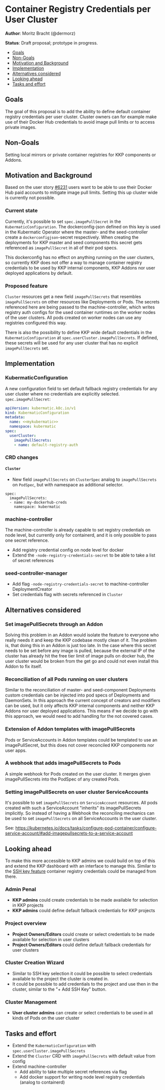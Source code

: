 # Container Registry Credentials per User Cluster

**Author**: Moritz Bracht (@dermorz)

**Status**: Draft proposal; prototype in progress.


* [Goals](#goals)
* [Non-Goals](#non-goals)
* [Motivation and Background](#motivation-and-background)
* [Implementation](#implementation)
* [Alternatives considered](#alternatives-considered)
* [Looking ahead](#looking-ahead)
* [Tasks and effort](#tasks-and-effort)

## Goals

The goal of this proposal is to add the ability to define default container registry credentials per
user cluster. Cluster owners can for example make use of their Docker Hub credentials to avoid image
pull limits or to access private images.

## Non-Goals

Setting local mirrors or private container registries for KKP components or Addons.

## Motivation and Background

Based on the user story [#6231][] users want to be able to use their Docker Hub paid accounts to
mitigate image pull limits. Setting this up cluster wide is currently not possible.

### Current state

Currently, it's possible to set `spec.imagePullSecret` in the `KubermaticConfiguration`. The
dockerconfig-json defined on this key is used in the Kubermatic Operator where the master- and the
seed-controller create a `dockerconfigjson`-secret respectively. When creating the deployments for
KKP master and seed components this secret gets referenced as `imagePullSecret` in all of their
pod specs.

This dockerconfig has no effect on anything running on the user clusters, so currently KKP does not
offer a way to manage container registry credentials to be used by KKP internal components, KKP
Addons nor user deployed applications by default.

### Proposed feature

`Cluster` resources get a new field `imagePullSecrets` that resembles `imagePullSecrets` on other
resources like Deployments or Pods. The secrets referenced here are being passed to the
machine-controller, which writes registry auth configs for the used container runtimes on the worker
nodes of the user clusters. All pods created on worker nodes can use any registries configured this
way.

There is also the possibility to define KKP wide default credentials in the
`KubermaticConfiguration` at `spec.userCluster.imagePullSecrets`. If defined, these secrets will be
used for any user cluster that has no explicit `imagePullSecrets` set.

## Implementation

### KubermaticConfiguration

A new configuration field to set default fallback registry credentials for any user cluster where no
credentials are explicitly selected. `spec.imagePullSecret`:

```yaml
apiVersion: kubermatic.k8c.io/v1
kind: KubermaticConfiguration
metadata:
  name: <<mykubermatic>>
  namespace: kubermatic
spec:
  userCluster:
    imagePullSecrets:
    - name: default-registry-auth
```

### CRD changes

#### `Cluster`

* New field `imagePullSecrets` on `ClusterSpec` analog to `imagePullSecrets` on `PodSpec`, but with
namespace as additional selector.

```
spec:
  imagePullSecrets:
  - name: my-dockerhub-creds
    namespace: kubermatic
```

### machine-controller

The machine-controller is already capable to set registry credentials on node level, but currently
only for containerd, and it is only possible to pass one secret reference.

* Add registry credential config on node level for docker
* Extend the `-node-registry-credentials-secret` to be able to take a list of secret references

### seed-controller-manager

* Add flag `-node-registry-credentials-secret` to machine-controller DeploymentCreator
* Set credentials flag with secrets referenced in `Cluster`

## Alternatives considered

### Set imagePullSecrets through an Addon

Solving this problem in an Addon would isolate the feature to everyone who really needs it and keep
the KKP codebase mostly clean of it. The problem is, that doing this in an Addon is just too late.
In the case where this secret needs to be set before any image is pulled, because the external IP of
the cluster has already hit the free tier limit of image pulls on docker hub, the user cluster would
be broken from the get go and could not even install this Addon to fix itself.

### Reconciliation of all Pods running on user clusters

Similar to the reconciliation of master- and seed-component Deployments custom credentials can be
injected into pod specs of Deployments and DaemonSets. In this approach the current concept of
creators and modifiers can be used, but it only affects KKP internal components and neither KKP
Addons nor user deployed applications. This means if we decide to go with this approach, we would
need to add handling for the not covered cases.

### Extension of Addon templates with imagePullSecrets

Pods or ServiceAccounts in Addon templates could be templated to use an imagePullSecret, but this
does not cover reconciled KKP components nor user apps.

### A webhook that adds imagePullSecrets to Pods

A simple webhook for Pods created on the user cluster. It merges given imagePullSecrets into the
PodSpec of any created Pods.

### Setting imagePullSecrets on user cluster ServiceAccounts

It's possible to set `imagePullSecrets` on `ServiceAccount` resources. All pods created with such a
ServiceAccount "inherits" its imagePullSecrets implicitly. So instead of having a Webhook the
reconciling mechanics can be used to set `imagePullSecrets` on all ServiceAccounts in the user
cluster.

See:
https://kubernetes.io/docs/tasks/configure-pod-container/configure-service-account/#add-imagepullsecrets-to-a-service-account

## Looking ahead

To make this more accessible to KKP admins we could build on top of this and extend the KKP dashboard
with an interface to manage this. Similar to the [SSH key feature][ssh key agent] container registry
credentials could be managed from there.

### Admin Penal

* **KKP admins** could create credentials to be made available for selection in KKP projects
* **KKP admins** could define default fallback credentials for KKP projects

### Project overview

* **Project Owners/Editors** could create or select credentials to be made available for selection
in user clusters
* **Project Owners/Editors** could define default fallback credentials for user clusters

### Cluster Creation Wizard

* Similar to SSH key selection it could be possible to select credentials available to the project
the cluster is created in.
* It could be possible to add credentials to the project and use then in the cluster, similar to the
"+ Add SSH Key" button.

### Cluster Management

* **User cluster admins** can create or select credentials to be used in all kinds of Pods on the
user cluster

## Tasks and effort

* Extend the `KubermaticConfiguration` with `spec.userCluster.imagePullSecrets`
* Extend the `Cluster` CRD with `imagePullSecrets` with default value from config
* Extend machine-controller
  * Add ability to take multiple secret references via flag
  * Add docker support for writing node level registry credentials (analog to containerd)

[#6231]: https://github.com/kubermatic/kubermatic/issues/6231
[ssh key agent]: https://docs.kubermatic.com/kubermatic/master/tutorials-howtos/administration/user-settings/user-ssh-key-agent/
